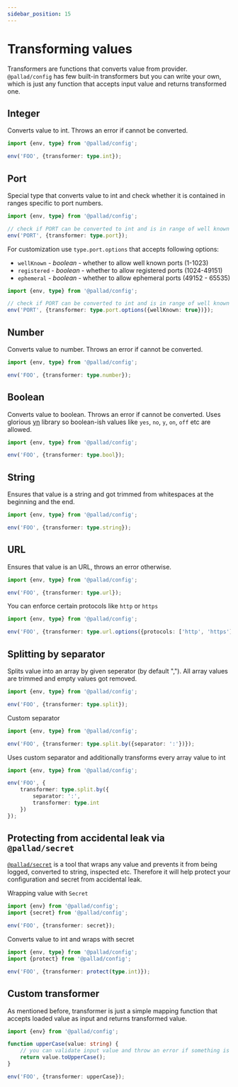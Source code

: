 ```yaml
---
sidebar_position: 15
---
```


# Transforming values

Transformers are functions that converts value from provider. `@pallad/config` has few built-in transformers but you can
write your own, which is just any function that accepts input value and returns transformed one.

## Integer

Converts value to int. Throws an error if cannot be converted.

```ts
import {env, type} from '@pallad/config';

env('FOO', {transformer: type.int});
```

## Port

Special type that converts value to int and check whether it is contained in ranges specific to port numbers.

```ts
import {env, type} from '@pallad/config';

// check if PORT can be converted to int and is in range of well known ports (1-1023) or registered ports (1024-49151)
env('PORT', {transformer: type.port});
```

For customization use `type.port.options` that accepts following options:

* `wellKnown` - _boolean_ - whether to allow well known ports (1-1023)
* `registered` - _boolean_ - whether to allow registered ports (1024-49151)
* `ephemeral` - _boolean_ - whether to allow ephemeral ports (49152 - 65535)

```ts
import {env, type} from '@pallad/config';

// check if PORT can be converted to int and is in range of well known ports (1-1023)
env('PORT', {transformer: type.port.options({wellKnown: true})});
```

## Number

Converts value to number. Throws an error if cannot be converted.

```ts
import {env, type} from '@pallad/config';

env('FOO', {transformer: type.number});
```

## Boolean

Converts value to boolean. Throws an error if cannot be converted. Uses glorious [yn](https://www.npmjs.com/package/yn)
library so boolean-ish values like `yes`, `no`, `y`, `on`, `off` etc are allowed.

```ts
import {env, type} from '@pallad/config';

env('FOO', {transformer: type.bool});
```

## String

Ensures that value is a string and got trimmed from whitespaces at the beginning and the end.

```ts
import {env, type} from '@pallad/config';

env('FOO', {transformer: type.string});
```

## URL

Ensures that value is an URL, throws an error otherwise.

```ts
import {env, type} from '@pallad/config';

env('FOO', {transformer: type.url});
```

You can enforce certain protocols like `http` or `https`

```ts
import {env, type} from '@pallad/config';

env('FOO', {transformer: type.url.options({protocols: ['http', 'https']})});
```

## Splitting by separator

Splits value into an array by given seperator (by default ","). All array values are trimmed and empty values got
removed.

```ts
import {env, type} from '@pallad/config';

env('FOO', {transformer: type.split});
```

Custom separator

```ts
import {env, type} from '@pallad/config';

env('FOO', {transformer: type.split.by({separator: ':'})});
```

Uses custom separator and additionally transforms every array value to int

```ts
import {env, type} from '@pallad/config';

env('FOO', {
    transformer: type.split.by({
        separator: ':',
        transformer: type.int
    })
});
```

## Protecting from accidental leak via `@pallad/secret`

[`@pallad/secret`](https://www.npmjs.com/package/@pallad/secret) is a tool that wraps any value and prevents it from
being logged, converted to string, inspected etc. Therefore it will help protect your configuration and secret from
accidental leak.

Wrapping value with `Secret`

```ts
import {env} from '@pallad/config';
import {secret} from '@pallad/config';

env('FOO', {transformer: secret});
```

Converts value to int and wraps with secret

```ts
import {env, type} from '@pallad/config';
import {protect} from '@pallad/config';

env('FOO', {transformer: protect(type.int)});
```

## Custom transformer

As mentioned before, transformer is just a simple mapping function that accepts loaded value as input and returns
transformed value.

```ts
import {env} from '@pallad/config';

function upperCase(value: string) {
    // you can validate input value and throw an error if something is wrong
    return value.toUpperCase();
}

env('FOO', {transformer: upperCase});
```
